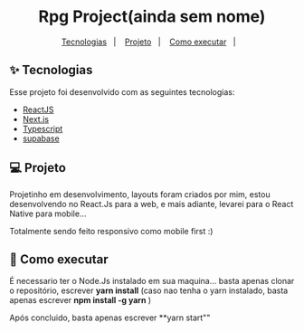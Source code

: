 <h1 align="center">Rpg Project(ainda sem nome)</h1>

<p align="center">
  <a href="#-tecnologias">Tecnologias</a>&nbsp;&nbsp;&nbsp;|&nbsp;&nbsp;&nbsp;
  <a href="#-projeto">Projeto</a>&nbsp;&nbsp;&nbsp;|&nbsp;&nbsp;&nbsp;
  <a href="#-como-executar">Como executar</a>&nbsp;&nbsp;&nbsp;|&nbsp;&nbsp;&nbsp;
</p>

## ✨ Tecnologias

Esse projeto foi desenvolvido com as seguintes tecnologias:

- [ReactJS](https://github.com/elixir-lang/elixir)
- [Next.js]()
- [Typescript](https://github.com/topics/typescript)
- [supabase](https://supabase.io/)

## 💻 Projeto

Projetinho em desenvolvimento, layouts foram criados por mim, estou desenvolvendo no React.Js para a web, e mais adiante, levarei para o React Native para mobile...

Totalmente sendo feito responsivo como mobile first :)


## 🚀 Como executar

É necessario ter o Node.Js instalado em sua maquina... basta apenas clonar o repositório, escrever **yarn install** (caso nao tenha o yarn instalado, basta apenas escrever **npm install -g yarn** )  

Após concluido, basta apenas escrever **yarn start"" 
